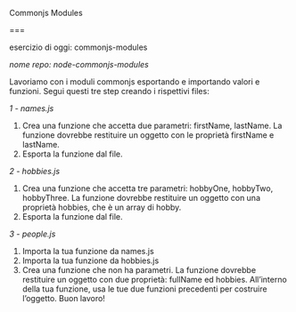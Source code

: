 Commonjs Modules

===

esercizio di oggi: commonjs-modules

*nome repo: node-commonjs-modules*

Lavoriamo con i moduli commonjs esportando e importando valori e funzioni. Segui questi tre step creando i rispettivi files:

*1 - names.js*
1. Crea una funzione che accetta due parametri: firstName, lastName. La funzione dovrebbe restituire un oggetto con le proprietà firstName e lastName.
2. Esporta la funzione dal file.

*2 - hobbies.js*
1. Crea una funzione che accetta tre parametri: hobbyOne, hobbyTwo, hobbyThree. La funzione dovrebbe restituire un oggetto con una proprietà hobbies, che è un array di hobby.
2. Esporta la funzione dal file.

*3 - people.js*
1. Importa la tua funzione da names.js
2. Importa la tua funzione da hobbies.js
3. Crea una funzione che non ha parametri. La funzione dovrebbe restituire un oggetto con due proprietà: fullName ed hobbies. All’interno della tua funzione, usa le tue due funzioni precedenti per costruire l’oggetto.
Buon lavoro!










